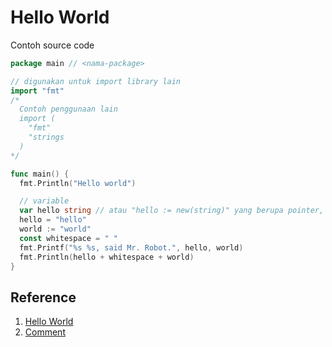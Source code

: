 # Hello World
Contoh source code

```go
package main // <nama-package> 

// digunakan untuk import library lain
import "fmt"
/*
  Contoh penggunaan lain
  import (
    "fmt"
    "strings
  )
*/

func main() {
  fmt.Println("Hello world")

  // variable
  var hello string // atau "hello := new(string)" yang berupa pointer, gunakan *hello untuk menampilkan nilai
  hello = "hello"
  world := "world"
  const whitespace = " "
  fmt.Printf("%s %s, said Mr. Robot.", hello, world)
  fmt.Println(hello + whitespace + world)
}
```

## Reference
1. [Hello World](https://dasarpemrogramangolang.novalagung.com/A-hello-world.html)
2. [Comment](https://dasarpemrogramangolang.novalagung.com/A-komentar.html)